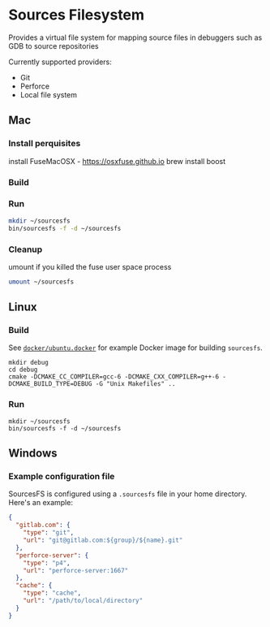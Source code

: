 # Sources Filesystem

Provides a virtual file system for mapping source files in debuggers such as GDB to source repositories

Currently supported providers:

* Git
* Perforce
* Local file system

## Mac

### Install perquisites 
install FuseMacOSX - https://osxfuse.github.io
brew install boost

### Build

### Run
```bash
mkdir ~/sourcesfs
bin/sourcesfs -f -d ~/sourcesfs
```
### Cleanup 
umount if you killed the fuse user space process

```bash
umount ~/sourcesfs
```

## Linux

### Build

See [`docker/ubuntu.docker`][docker-file] for example Docker image for building `sourcesfs`.

```
mkdir debug
cd debug
cmake -DCMAKE_CC_COMPILER=gcc-6 -DCMAKE_CXX_COMPILER=g++-6 -DCMAKE_BUILD_TYPE=DEBUG -G "Unix Makefiles" ..
```

### Run

```
mkdir ~/sourcesfs
bin/sourcesfs -f -d ~/sourcesfs
```

## Windows

<tbd>

### Example configuration file

SourcesFS is configured using a `.sourcesfs` file in your home directory. Here's an example:

```json
{
  "gitlab.com": {
    "type": "git",
    "url": "git@gitlab.com:${group}/${name}.git"
  },
  "perforce-server": {
    "type": "p4",
    "url": "perforce-server:1667"
  },
  "cache": {
    "type": "cache",
    "url": "/path/to/local/directory"
  }
}
```

[docker-file]: docker/ubuntu.docker
